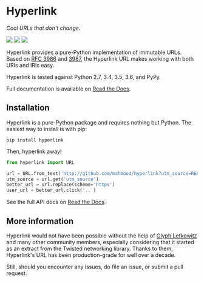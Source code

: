 # Hyperlink

*Cool URLs that don't change.*

<a href="https://hyperlink.readthedocs.io/en/latest/"><img src="https://img.shields.io/badge/docs-latest-brightgreen.svg?style=flat"></a>
<a href="https://pypi.python.org/pypi/hyperlink"><img src="https://img.shields.io/pypi/v/boltons.svg"></a>
<a href="http://calver.org"><img src="https://img.shields.io/badge/calver-YY.MINOR.MICRO-22bfda.svg"></a>

Hyperlink provides a pure-Python implementation of immutable
URLs. Based on [RFC 3986][rfc3986] and [3987][rfc3987], the Hyperlink URL
makes working with both URIs and IRIs easy.

Hyperlink is tested against Python 2.7, 3.4, 3.5, 3.6, and PyPy.

Full documentation is available on [Read the Docs][docs].

[rfc3986]: https://tools.ietf.org/html/rfc3986
[rfc3987]: https://tools.ietf.org/html/rfc3987
[docs]: http://hyperlink.readthedocs.io/en/latest/

## Installation

Hyperlink is a pure-Python package and requires nothing but
Python. The easiest way to install is with pip:

```
pip install hyperlink
```

Then, hyperlink away!

```python
from hyperlink import URL

url = URL.from_text('http://github.com/mahmoud/hyperlink?utm_source=README')
utm_source = url.get('utm_source')
better_url = url.replace(scheme='https')
user_url = better_url.click('..')
```

See the full API docs on [Read the Docs][docs].

## More information

Hyperlink would not have been possible without the help of
[Glyph Lefkowitz](https://glyph.twistedmatrix.com/) and many other
community members, especially considering that it started as an
extract from the Twisted networking library. Thanks to them,
Hyperlink's URL has been production-grade for well over a decade.

Still, should you encounter any issues, do file an issue, or submit a
pull request.
